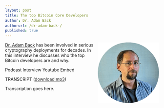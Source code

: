 ```yaml
---
layout: post
title: The top Bitcoin Core Developers
author: Dr. Adam Back
authorurl: /dr-adam-back-/
published: true
---
```


<img src="/images/adam-back.png" alt="Dr. Adam Back" align="right">
<p><a href="/dr-adam-back/">Dr. Adam Back</a> has been involved in serious cryptography deployments for decades. In this interview he discusses who the top Bitcoin developers are and why.
<p>Podcast Interview Youtube Embed
<p>TRANSCRIPT (<a href="http://www.satoshisdeposition.com/podcast/BTCK-166-2015-09-08.mp3">download mp3</a>)
<p>Transcription goes here.